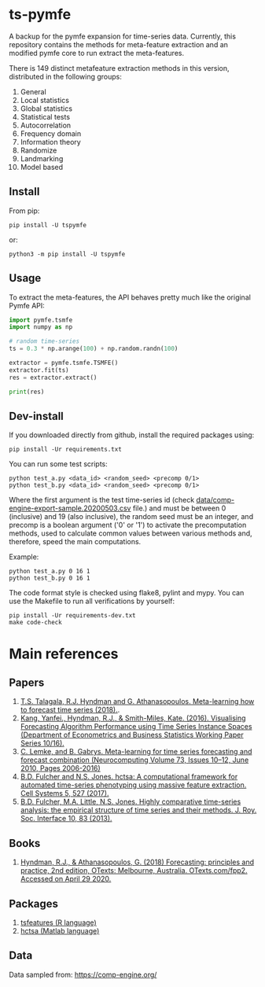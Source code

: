 # ts-pymfe
A backup for the pymfe expansion for time-series data. Currently, this repository contains the methods for meta-feature extraction and an modified pymfe core to run extract the meta-features.

There is 149 distinct metafeature extraction methods in this version, distributed in the following groups:

1. General
2. Local statistics
3. Global statistics
4. Statistical tests
5. Autocorrelation
6. Frequency domain
7. Information theory
8. Randomize
9. Landmarking
10. Model based

## Install
From pip:
```
pip install -U tspymfe
```
or:
```
python3 -m pip install -U tspymfe
```

## Usage
To extract the meta-features, the API behaves pretty much like the original Pymfe API:
```python
import pymfe.tsmfe
import numpy as np

# random time-series
ts = 0.3 * np.arange(100) + np.random.randn(100)

extractor = pymfe.tsmfe.TSMFE()
extractor.fit(ts)
res = extractor.extract()

print(res)
```

## Dev-install
If you downloaded directly from github, install the required packages using:
```
pip install -Ur requirements.txt
```

You can run some test scripts:
```
python test_a.py <data_id> <random_seed> <precomp 0/1>
python test_b.py <data_id> <random_seed> <precomp 0/1>
```
Where the first argument is the test time-series id (check [data/comp-engine-export-sample.20200503.csv](https://github.com/FelSiq/ts-pymfe/tree/master/data) file.) and must be between 0 (inclusive) and 19 (also inclusive), the random seed must be an integer, and precomp is a boolean argument ('0' or '1') to activate the precomputation methods, used to calculate common values between various methods and, therefore, speed the main computations.

Example:
```
python test_a.py 0 16 1
python test_b.py 0 16 1
```

The code format style is checked using flake8, pylint and mypy. You can use the Makefile to run all verifications by yourself:
```
pip install -Ur requirements-dev.txt
make code-check
```

# Main references
## Papers
1. [T.S. Talagala, R.J. Hyndman and G. Athanasopoulos. Meta-learning how to forecast time series (2018).](https://www.monash.edu/business/econometrics-and-business-statistics/research/publications/ebs/wp06-2018.pdf).
2. [Kang, Yanfei., Hyndman, R.J., & Smith-Miles, Kate. (2016). Visualising Forecasting Algorithm Performance using Time Series Instance Spaces (Department of Econometrics and Business Statistics Working Paper Series 10/16).](https://www.monash.edu/business/ebs/research/publications/ebs/wp10-16.pdf)
3. [C. Lemke, and B. Gabrys. Meta-learning for time series forecasting and forecast combination (Neurocomputing
Volume 73, Issues 10–12, June 2010, Pages 2006-2016)](https://www.sciencedirect.com/science/article/abs/pii/S0925231210001074)
4. [B.D. Fulcher and N.S. Jones. hctsa: A computational framework for automated time-series phenotyping using massive feature extraction. Cell Systems 5, 527 (2017).][1]
5. [B.D. Fulcher, M.A. Little, N.S. Jones. Highly comparative time-series analysis: the empirical structure of time series and their methods. J. Roy. Soc. Interface 10, 83 (2013).](https://royalsocietypublishing.org/doi/full/10.1098/rsif.2013.0048)


## Books
1. [Hyndman, R.J., & Athanasopoulos, G. (2018) Forecasting: principles and practice, 2nd edition, OTexts: Melbourne, Australia. OTexts.com/fpp2. Accessed on April 29 2020.](https://otexts.com/fpp2/)


## Packages
1. [tsfeatures (R language)](https://github.com/robjhyndman/tsfeatures)
2. [hctsa (Matlab language)](https://github.com/benfulcher/hctsa)

[1]: https://www.cell.com/cell-systems/fulltext/S2405-4712(17)30438-6

## Data
Data sampled from: https://comp-engine.org/
